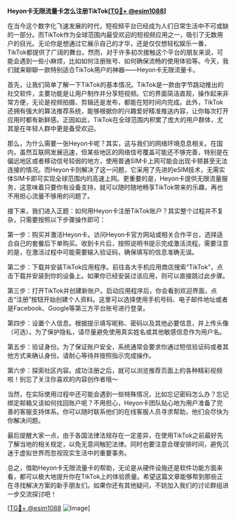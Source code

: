 **Heyon卡无限流量卡怎么注册TikTok[[TG💪+ @esim1088](https://t.me/s/esim1088)]**

在当今这个数字化飞速发展的时代，短视频平台已经成为人们日常生活中不可或缺的一部分。而TikTok作为全球范围内最受欢迎的短视频应用之一，吸引了无数用户的目光。无论你是想通过它展示自己的才华，还是仅仅想轻松娱乐一番，TikTok都提供了广阔的舞台。然而，对于许多初次接触这个平台的朋友来说，可能会遇到一些小麻烦，比如如何注册账号、如何确保流畅的使用体验等。今天，我们就来聊聊一款特别适合TikTok用户的神器——Heyon卡无限流量卡。

首先，让我们简单了解一下TikTok的基本情况。TikTok是一款由字节跳动推出的社交软件，主要功能是让用户制作并分享短视频。它的界面简洁直观，操作起来非常方便，无论是视频拍摄、剪辑还是发布，都能在短时间内完成。此外，TikTok还拥有强大的算法推荐系统，能够根据你的兴趣爱好精准推送内容，让你每次打开应用时都有新鲜感。正因如此，TikTok在全球范围内积累了庞大的用户群体，尤其是在年轻人群中更是备受欢迎。

那么，为什么需要一张Heyon卡呢？其实，这与我们的网络环境息息相关。在国内，虽然互联网发展迅速，但某些地区的网络信号覆盖可能还不够完善，特别是在偏远地区或者移动信号较弱的地方，使用普通SIM卡上网可能会出现卡顿甚至无法连接的情况。而Heyon卡则解决了这一问题，它采用了先进的eSIM技术，无需实体SIM卡即可实现全球范围内的高速上网。更重要的是，Heyon卡提供无限流量服务，这意味着只要你有设备支持，就可以随时随地畅享TikTok带来的乐趣，再也不用担心流量不够用的问题了。

接下来，我们进入正题：如何用Heyon卡注册TikTok账户？其实整个过程并不复杂，只需要按照以下步骤操作即可：

第一步：购买并激活Heyon卡。访问Heyon卡官方网站或相关合作平台，选择适合自己的套餐后下单购买。收到卡片后，按照说明书提示完成激活流程。需要注意的是，在激活过程中可能需要输入验证码，确保填写的信息准确无误。

第二步：下载并安装TikTok应用程序。前往各大手机应用商店搜索“TikTok”，点击下载并安装到你的设备上。如果你已经安装过该应用，则可以直接跳过此步骤。

第三步：打开TikTok并创建新账户。启动应用程序后，你会看到欢迎界面，点击“注册”按钮开始创建个人资料。这里可以选择使用手机号码、电子邮件地址或者是Facebook、Google等第三方平台账号进行登录。

第四步：设置个人信息。根据提示填写昵称、密码以及其他必要信息，并上传头像（可选）。为了保护隐私，请尽量避免使用真实姓名或其他敏感信息作为用户名。

第五步：验证身份。为了保证账户安全，系统通常会要求你通过短信验证码或者其他方式来确认身份。请耐心等待并按照指示完成操作。

第六步：探索社区内容。成功注册之后，就可以浏览推荐页面上的各种精彩视频啦！别忘了关注你喜欢的内容创作者哦～

当然，在实际使用过程中还可能会遇到一些特殊情况，比如忘记密码怎么办？忘记绑定邮箱又该如何找回账户呢？不用担心，Heyon卡团队贴心地为用户准备了完善的客服支持体系。你可以随时联系他们的在线客服人员寻求帮助，他们会尽快为你解决问题。

最后提醒大家一点，由于各国法律法规存在一定差异，在使用TikTok之前最好先了解当地的相关规定，以免无意间触犯法律。同时也要注意合理安排时间，避免沉迷于虚拟世界而忽视现实生活中的重要事务。

总之，借助Heyon卡无限流量卡的帮助，无论是从硬件设施还是软件功能方面来看，都可以极大地提升你在TikTok上的体验质量。希望这篇文章能够帮到那些正在寻找解决方案的新手朋友们。如果你还有其他疑问，不妨加入我们的讨论群组进一步交流探讨吧！

[[TG💪+ @esim1088](https://t.me/s/esim1088) ![Image](https://i.postimg.cc/4NQfJmqS/Snipaste-2025-05-13-00-14-12.png)]